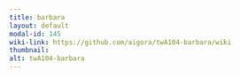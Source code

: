 ```yaml
---
title: barbara
layout: default
modal-id: 145
wiki-link: https://github.com/aigora/twA104-barbara/wiki
thumbnail: 
alt: twA104-barbara
---
```

